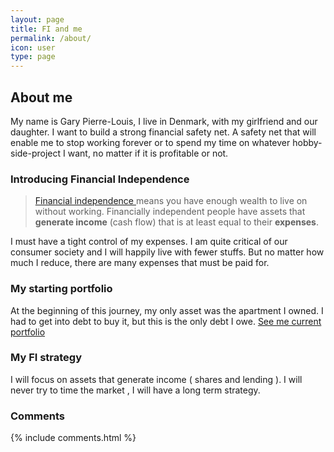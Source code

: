```yaml
---
layout: page
title: FI and me
permalink: /about/
icon: user
type: page
---
```


## About me

My name is Gary Pierre-Louis, I live in Denmark, with my girlfriend and our daughter. I want to build a strong financial safety net. A safety net that will enable me to stop working forever or to spend my time on whatever hobby-side-project I want, no matter if it is profitable or not.

### Introducing Financial Independence

> [Financial independence ](https://en.wikipedia.org/wiki/Financial_independence) means you have enough wealth to live on without working. Financially independent people have assets that **generate income** (cash flow) that is at least equal to their **expenses**.


I must have a tight control of my expenses. I am quite critical of our consumer society and I will happily live with fewer stuffs.
But no matter how much I reduce, there are many expenses that must be paid for.

### My starting portfolio

At the beginning of this journey, my only asset was the apartment I owned. I had to get into debt to buy it, but this is the only debt I owe. [See me current portfolio]({{site.url}}/portfolio)

### My FI strategy

I will focus on assets that generate income ( shares and lending ). I will never try to time the market , I will have a long term strategy.


### Comments

{% include comments.html %}
